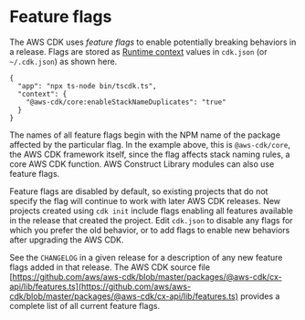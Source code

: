 # Feature flags<a name="featureflags"></a>

The AWS CDK uses *feature flags* to enable potentially breaking behaviors in a release\. Flags are stored as [Runtime context](context.md) values in `cdk.json` \(or `~/.cdk.json`\) as shown here\.

```
{
  "app": "npx ts-node bin/tscdk.ts",
  "context": {
    "@aws-cdk/core:enableStackNameDuplicates": "true"
  }
}
```

The names of all feature flags begin with the NPM name of the package affected by the particular flag\. In the example above, this is `@aws-cdk/core`, the AWS CDK framework itself, since the flag affects stack naming rules, a core AWS CDK function\. AWS Construct Library modules can also use feature flags\.

Feature flags are disabled by default, so existing projects that do not specify the flag will continue to work with later AWS CDK releases\. New projects created using `cdk init` include flags enabling all features available in the release that created the project\. Edit `cdk.json` to disable any flags for which you prefer the old behavior, or to add flags to enable new behaviors after upgrading the AWS CDK\.

See the `CHANGELOG` in a given release for a description of any new feature flags added in that release\. The AWS CDK source file [https://github.com/aws/aws-cdk/blob/master/packages/@aws-cdk/cx-api/lib/features.ts](https://github.com/aws/aws-cdk/blob/master/packages/@aws-cdk/cx-api/lib/features.ts) provides a complete list of all current feature flags\.